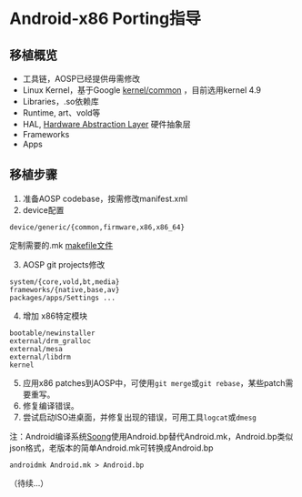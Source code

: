 # Android-x86 Porting指导

## 移植概览

- 工具链，AOSP已经提供毋需修改
- Linux Kernel，基于Google [kernel/common](https://android.googlesource.com/kernel/common) ，目前选用kernel 4.9
- Libraries，.so依赖库
- Runtime, art、vold等
- HAL, [Hardware Abstraction Layer](https://source.android.com/devices/architecture/hal-types) 硬件抽象层
- Frameworks
- Apps

## 移植步骤

1. 准备AOSP codebase，按需修改manifest.xml
2. device配置

```
device/generic/{common,firmware,x86,x86_64}
```

定制需要的.mk [makefile文件](http://wiki.ubuntu.org.cn/跟我一起写Makefile)



3. AOSP git projects修改

```
system/{core,vold,bt,media}
frameworks/{native,base,av}
packages/apps/Settings ...
```



4. 增加 x86特定模块

```
bootable/newinstaller
external/drm_gralloc
external/mesa
external/libdrm
kernel
```



5. 应用x86 patches到AOSP中，可使用`git merge`或`git rebase`，某些patch需要重写。
6. 修复编译错误。
7. 尝试启动ISO进桌面，并修复出现的错误，可用工具`logcat`或`dmesg`



注：Android编译系统[Soong](https://android.googlesource.com/platform/build/soong/)使用Android.bp替代Android.mk，Android.bp类似json格式，老版本的简单Android.mk可转换成Android.bp

```
androidmk Android.mk > Android.bp
```



（待续...）





